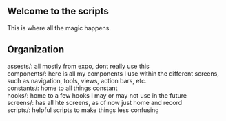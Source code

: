 ## Welcome to the scripts 
This is where all the magic happens.

## Organization
assests/:  all mostly from expo, dont really use this  
components/: here is all my components I use within the different screens, such as navigation, tools, views, action bars, etc.   
constants/: home to all things constant  
hooks/: home to a few hooks I may or may not use in the future  
screens/: has all hte screens, as of now just home and record  
scripts/: helpful scripts to make things less confusing  
